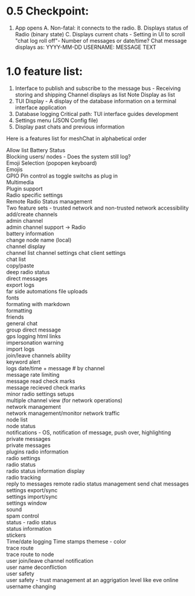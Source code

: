 # 0.5 Checkpoint:
1. App opens
	A. Non-fatal: it connects to the radio.
	B. Displays status of Radio (binary state)
	C. Displays current chats -
		Setting in UI to scroll "chat log roll off"- Number of messages or date/time?
		Chat message displays as: YYYY-MM-DD USERNAME: MESSAGE TEXT


# 1.0 feature list:
1. Interface to publish and subscribe to the message bus - Receiving storing and shipping
	Channel displays as list
	Note Display as list
2. TUI Display - A display of the database information on a terminal interface application
3. Database logging
Critical path: TUI interface guides development
4. Settings menu (JSON Config file)
5. Display past chats and previous information

Here is a features list for meshChat in alphabetical order

Allow list
Battery Status  
Blocking users/ nodes  - Does the system still log?  
Emoji Selection (popopen keyboard)  
Emojis  
GPIO Pin control as toggle switchs as plug in  
Multimedia  
Plugin support  
Radio specific settings  
Remote Radio Status management  
Two feature sets - trusted network and non-trusted network 
accessibility  
add/create channels  
admin channel  
admin channel support -> Radio  
battery information  
change node name (local)  
channel display  
channel list
channel settings
chat client settings  
chat list  
copy/paste  
deep radio status  
direct messages  
export logs  
far side automations
file uploads  
fonts  
formating with markdown  
formatting  
friends  
general chat  
group direct message  
gps logging
html links  
impersonation warning  
import logs  
join/leave channels ability  
keyword alert  
logs date/time + message # by channel  
message rate limiting  
message read check marks  
message recieved check marks  
minor radio settings setups  
multiple channel view (for network operations)  
network management  
network management/monitor network traffic  
node list   
node status  
notifications - OS, notification of message, push over, highlighting  
private messages  
private messages  
plugins
radio information  
radio settings  
radio status  
radio status information display  
radio tracking  
reply to messages
remote radio status management
send chat messages  
settings export/sync  
settings import/sync  
settings window  
sound  
spam control  
status - radio status  
status information  
stickers  
Time/date logging
Time stamps
themese - color  
trace route  
trace route to node  
user join/leave channel notification  
user name deconfliction  
user safety  
user safety - trust management at an aggrigation level like eve online  
username changing  
